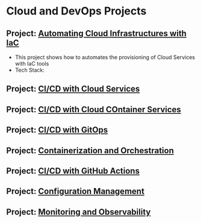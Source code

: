 # Cloud and DevOps Projects

## Project: [Automating Cloud Infrastructures with IaC](https://github.com/Mregojos/Cloud-Infrastructures)
- This project shows how to automates the provisioning of Cloud Services with IaC tools
- Tech Stack: 

## Project: [CI/CD with Cloud Services](https://github.com/Mregojos/CI-CD-with-Cloud-Services)

## Project: [CI/CD with Cloud COntainer Services](https://github.com/Mregojos/CI-CD-with-Cloud-Container-Services)

## Project: [CI/CD with GitOps](https://github.com/Mregojos/CI-CD-with-GitOps)

## Project: [Containerization and Orchestration](https://github.com/Mregojos/Containerization-and-Orchestration)

## Project: [CI/CD with GitHub Actions](https://github.com/Mregojos/CI-CD-with-GitHub-Actions)

## Project: [Configuration Management](https://github.com/Mregojos/Configuration-Management)

## Project: [Monitoring and Observability](https://github.com/Mregojos/Monitoring-and-Observability)

